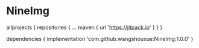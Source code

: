 # NineImg

allprojects {
		repositories {
			...
			maven { url 'https://jitpack.io' }
		}
	}
  
  dependencies {
	        implementation 'com.github.wangshouxue:NineImg:1.0.0'
	}
